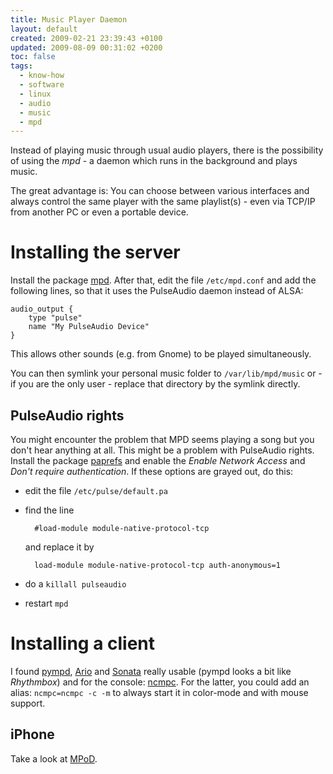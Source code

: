 ```yaml
---
title: Music Player Daemon
layout: default
created: 2009-02-21 23:39:43 +0100
updated: 2009-08-09 00:31:02 +0200
toc: false
tags:
  - know-how
  - software
  - linux
  - audio
  - music
  - mpd
---
```

Instead of playing music through usual audio players, there is the possibility of using the *mpd* - a daemon which
runs in the background and plays music.

The great advantage is: You can choose between various interfaces and always control the same player with the same
playlist(s) - even via TCP/IP from another PC or even a portable device.


Installing the server
=====================

Install the package [mpd](apt://mpd). After that, edit the file `/etc/mpd.conf` and add the following lines, so that it
uses the PulseAudio daemon instead of ALSA:

~~~
audio_output {
    type "pulse"
    name "My PulseAudio Device"
}
~~~

This allows other sounds (e.g. from Gnome) to be played simultaneously.

You can then symlink your personal music folder to `/var/lib/mpd/music` or - if you are the only user - replace that
directory by the symlink directly.


PulseAudio rights
-----------------

You might encounter the problem that MPD seems playing a song but you don't hear anything at all. This might be a
problem with PulseAudio rights. Install the package [paprefs](apt://paprefs) and enable the *Enable Network Access*
and *Don't require authentication*. If these options are grayed out, do this:

* edit the file `/etc/pulse/default.pa`
* find the line  
  
        #load-module module-native-protocol-tcp

  and replace it by  
  
        load-module module-native-protocol-tcp auth-anonymous=1
* do a `killall pulseaudio`
* restart `mpd`


Installing a client
===================

I found [pympd](http://pympd.sf.net/), [Ario](http://ario-player.sf.net/) and [Sonata](http://sonata.berlios.de/) really
usable (pympd looks a bit like *Rhythmbox*) and for the console: [ncmpc](http://hem.bredband.net/kaw/ncmpc/). For the
latter, you could add an alias: `ncmpc=ncmpc -c -m` to always start it in color-mode and with mouse support.


iPhone
------

Take a look at [MPoD](http://www.katoemba.net/makesnosenseatall/mpod/).
